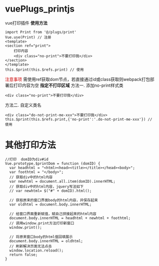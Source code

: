 # vuePlugs_printjs
vue打印插件
**使用方法**

```
import Print from '@/plugs/print'
Vue.use(Print) // 注册
<template>
<section ref="print">
	打印内容
	<div class="no-print">不要打印我</div>
</section>
</template>
this.$print(this.$refs.print) // 使用
```
<font color=#c00 >注意事项</font>
需使用ref获取dom节点，若直接通过id或class获取则webpack打包部署后打印内容为空
**指定不打印区域**
方法一. 添加no-print样式类
```
<div class="no-print">不要打印我</div>
```
方法二. 自定义类名
```
<div class="do-not-print-me-xxx">不要打印我</div>
this.$print(this.$refs.print,{'no-print':'.do-not-print-me-xxx'}) // 使用
```


# 其他打印方法

```
//打印  domID为div#id
Vue.prototype.$printDom = function (domID) {
  var headhtml = "<html><head><title></title></head><body>";
  var foothtml = "</body>";
  // 获取div中的html内容
  var newhtml = document.all.item(domID).innerHTML;
  // 获取div中的html内容，jquery写法如下
  // var newhtml= $("#" + domID).html();

  // 获取原来的窗口界面body的html内容，并保存起来
  var oldhtml = document.body.innerHTML;

  // 给窗口界面重新赋值，赋自己拼接起来的html内容
  document.body.innerHTML = headhtml + newhtml + foothtml;
  // 调用window.print方法打印新窗口
  window.print();

  // 将原来窗口body的html值回填展示
  document.body.innerHTML = oldhtml;
  // 刷新解决页面无法点击
  window.location.reload();
  return false;
}
```
